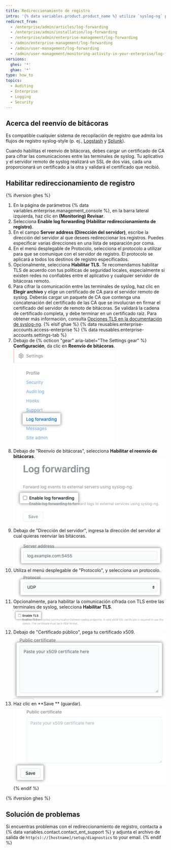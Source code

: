 ```yaml
---
title: Redireccionamiento de registro
intro: '{% data variables.product.product_name %} utiliza `syslog-ng` para reenviar bitácoras de {% ifversion ghes %}sistema{% elsif ghae %}Git{% endif %} y de aplicaciones al servidor que especifiques.'
redirect_from:
  - /enterprise/admin/articles/log-forwarding
  - /enterprise/admin/installation/log-forwarding
  - /enterprise/admin/enterprise-management/log-forwarding
  - /admin/enterprise-management/log-forwarding
  - /admin/user-management/log-forwarding
  - /admin/user-management/monitoring-activity-in-your-enterprise/log-forwarding
versions:
  ghes: '*'
  ghae: '*'
type: how_to
topics:
  - Auditing
  - Enterprise
  - Logging
  - Security
---
```


## Acerca del reenvío de bitácoras

Es compatible cualquier sistema de recopilación de registro que admita los flujos de registro syslog-style (p. ej., [Logstash](http://logstash.net/) y [Splunk](http://docs.splunk.com/Documentation/Splunk/latest/Data/Monitornetworkports)).

Cuando habilitas el reenvío de bitácoras, debes cargar un certificado de CA para cifrar las comunicaciones entre las terminales de syslog. Tu aplicativo y el servidor remoto de syslog realizará un SSL de dos vías, cada una proporcionará un certificado a la otra y validará el certificado que recibió.

## Habilitar redireccionamiento de registro

{% ifversion ghes %}
1. En la página de parámetros {% data variables.enterprise.management_console %}, en la barra lateral izquierda, haz clic en **(Monitoring) Revisar**.
1. Selecciona **Enable log forwarding (Habilitar redireccionamiento de registro)**.
1. En el campo **Server address (Dirección del servidor)**, escribe la dirección del servidor al que desees redireccionar los registros. Puedes especificar varias direcciones en una lista de separación por coma.
1. En el menú desplegable de Protocolo, selecciona el protocolo a utilizar para que se comunique con el servidor de registro. El protocolo se aplicará a todos los destinos de registro especificados.
1. Opcionalmente, selecciona **Habilitar TLS**. Te recomendamos habilitar TLS de acuerdo con tus políticas de seguridad locales, especialmente si existen redes no confiables entre el aplicativo y cualquier servidor de bitácoras remoto.
1. Para cifrar la comunicación entre las terminales de syslog, haz clic en **Elegir archivo** y elige un certificado de CA para el servidor remoto de syslog. Deberás cargar un paquete de CA que contenga una concatenación del certificado de las CA que se involucran en firmar el certificado del servidor de remoto de bitácoras. Se validará la cadena de certificado completa, y debe terminar en un certificado raíz. Para obtener más información, consulta [Opciones TLS en la documentación de syslog-ng](https://support.oneidentity.com/technical-documents/syslog-ng-open-source-edition/3.16/administration-guide/56#TOPIC-956599).
{% elsif ghae %}
{% data reusables.enterprise-accounts.access-enterprise %}
{% data reusables.enterprise-accounts.settings-tab %}
1. Debajo de {% octicon "gear" aria-label="The Settings gear" %} **Configuración**, da clic en **Reenvío de bitácoras**. ![Pestaña de reenvío de bitácoras](/assets/images/enterprise/business-accounts/log-forwarding-tab.png)
1. Debajo de "Reenvío de bitácoras", selecciona **Habilitar el reenvío de bitácoras**. ![Casilla de verificación para habilitar el reenvío de bitácoras](/assets/images/enterprise/business-accounts/enable-log-forwarding-checkbox.png)
1. Debajo de "Dirección del servidor", ingresa la dirección del servidor al cual quieras reenviar las bitácoras. ![Campo de dirección del servidor](/assets/images/enterprise/business-accounts/server-address-field.png)
1. Utiliza el menú desplegable de "Protocolo", y selecciona un protocolo. ![Menú desplegable del protocolo](/assets/images/enterprise/business-accounts/protocol-drop-down-menu.png)
1. Opcionalmente, para habilitar la comunicación cifrada con TLS entre las terminales de syslog, selecciona **Habilitar TLS**. ![Casilla de verificación para habilitar TLS](/assets/images/enterprise/business-accounts/enable-tls-checkbox.png)
1. Debajo de "Certificado público", pega tu certificado x509. ![Caja de texto para el certificado público](/assets/images/enterprise/business-accounts/public-certificate-text-box.png)
1. Haz clic en **Save ** (guardar). ![Botón de guardar para el reenvío de bitácoras](/assets/images/enterprise/business-accounts/save-button-log-forwarding.png)
{% endif %}

{% ifversion ghes %}
## Solución de problemas

Si encuentras problemas con el redireccionamiento de registro, contacta a {% data variables.contact.contact_ent_support %} y adjunta el archivo de salida de `http(s)://[hostname]/setup/diagnostics` to your email.
{% endif %}
